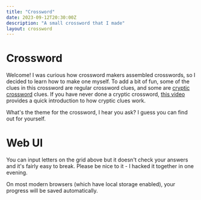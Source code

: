 ```yaml
---
title: "Crossword"
date: 2023-09-12T20:30:00Z
description: "A small crossword that I made"
layout: crossword
---
```


# Crossword

Welcome! I was curious how crossword makers assembled crosswords, so I decided to learn how to make one myself. To add a bit of fun, some of the clues in this crossword are regular crossword clues, and some are [cryptic crossword](https://en.wikipedia.org/wiki/Cryptic_crossword) clues. If you have never done a cryptic crossword, [this video](https://youtu.be/HrKiYFJxgic) provides a quick introduction to how cryptic clues work.

What's the theme for the crossword, I hear you ask? I guess you can find out for yourself.

# Web UI

You can input letters on the grid above but it doesn't check your answers and it's fairly easy to break. Please be nice to it - I hacked it together in one evening.

On most modern browsers (which have local storage enabled), your progress will be saved automatically.